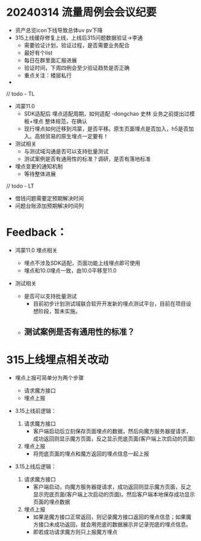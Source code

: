 # 20240314 流量周例会会议纪要

- 资产总览icon下线导致总体uv pv下降
- 315上线缓存修复上线，上线后315问题数据验证->李通
  - 需要验证计划，验证过程，是否需要业务配合
  - 最好有个list
  - 每日在群里面汇报进展
  - 验证时间，下周四例会至少验证趋势是否正确
  - 重点关注：楼层私行
- 


// todo - TL
- 鸿蒙11.0
  - SDK适配后 埋点适配周期，如何适配 -dongchao 史林 业务之前提出过模板+埋点 整体规范，在确认
  - 现行埋点如何迁移到鸿蒙，是否平移。原生页面埋点是否加入，h5是否加入。高频贸易的原生埋点一定要有！
- 测试相关
  - 与测试域沟通是否可以支持批量测试
  - 测试案例是否有通用性的标准？调研，是否有落地标准
- 埋点变更的通知机制 
  - 等待整体进展


// todo - LT
- 借钱问题需要定预期解决时间
- 问题台账添加预期解决时间列




# Feedback：
- 鸿蒙11.0 埋点相关
  - 埋点不涉及SDK适配，页面功能上线埋点即可使用
  - 埋点和10.0埋点一致，由10.0平移至11.0

- 测试相关
  - 是否可以支持批量测试
    - 目前初步计划测试域联合软开开发新的埋点测试平台，目前在项目设想阶段，暂未实施。
  - 测试案例是否有通用性的标准？
    - 



# 315上线埋点相关改动
- 埋点上报可简单分为两个步骤
  - 请求魔方接口
  - 埋点上报

- 3.15上线前逻辑：
  1. 请求魔方接口
     - 客户端启动后立刻保存页面埋点的数据，然后向魔方服务器提请求，成功返回则显示魔方页面，反之显示兜底页面(客户端上次启动的页面)
  2. 埋点上报
     - 将兜底页面的埋点和魔方返回的埋点信息一起上报

- 3.15上线后逻辑：
  1. 请求魔方接口
     - 客户端启动，向魔方服务器提请求，成功返回则显示魔方页面，反之显示兜底页面(客户端上次启动的页面)。然后客户端本地保存成功显示页面的埋点数据
  2. 埋点上报
     - 如果是魔方接口正常返回，则记录魔方接口返回的埋点信息；如果魔方接口未成功返回，就会用兜底的数据展示并记录兜底的埋点信息。
     - 即若成功请求魔方则只上报魔方埋点